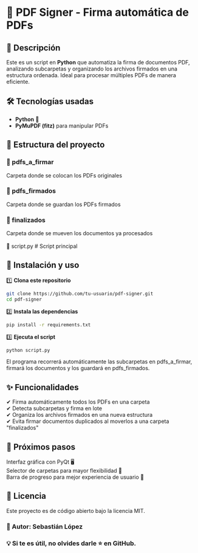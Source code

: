 # 📄 PDF Signer - Firma automática de PDFs

## 🚀 Descripción
Este es un script en **Python** que automatiza la firma de documentos PDF, analizando subcarpetas y organizando los archivos firmados en una estructura ordenada. Ideal para procesar múltiples PDFs de manera eficiente.

## 🛠️ Tecnologías usadas
- **Python** 🐍
- **PyMuPDF (fitz)** para manipular PDFs

## 📂 Estructura del proyecto
### 📁 pdfs_a_firmar
Carpeta donde se colocan los PDFs originales 
### 📁 pdfs_firmados 
Carpeta donde se guardan los PDFs firmados 
### 📁 finalizados
Carpeta donde se mueven los documentos ya procesados
<br>
<br>
📄 script.py # Script principal

## 🔧 Instalación y uso

1️⃣ **Clona este repositorio**  
```bash
git clone https://github.com/tu-usuario/pdf-signer.git
cd pdf-signer
```
2️⃣ **Instala las dependencias**
```bash
pip install -r requirements.txt
```
3️⃣ **Ejecuta el script**
```bash
python script.py
```
El programa recorrerá automáticamente las subcarpetas en pdfs_a_firmar, firmará los documentos y los guardará en pdfs_firmados.

## ✨ Funcionalidades
✔ Firma automáticamente todos los PDFs en una carpeta<br>
✔ Detecta subcarpetas y firma en lote<br>
✔ Organiza los archivos firmados en una nueva estructura<br>
✔ Evita firmar documentos duplicados al moverlos a una carpeta "finalizados"

## 📌 Próximos pasos
 Interfaz gráfica con PyQt 🖥️<br>
 Selector de carpetas para mayor flexibilidad 📂<br>
 Barra de progreso para mejor experiencia de usuario 🚀

## 📝 Licencia
Este proyecto es de código abierto bajo la licencia MIT.

### 📌 Autor: Sebastián López
### 💡 Si te es útil, no olvides darle ⭐ en GitHub.
